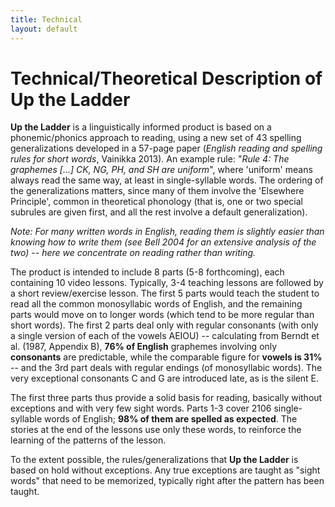 ```yaml
---
title: Technical
layout: default
---
```


# Technical/Theoretical Description of **Up the Ladder**

**Up the Ladder** is a linguistically informed product is based on a phonemic/phonics approach to reading, using a new set of 43 spelling generalizations developed in a 57-page paper (*English reading and spelling rules for short words*, Vainikka 2013).  An example rule: "*Rule 4: The graphemes [...] CK, NG, PH, and SH are uniform*", where 'uniform' means always read the same way, at least in single-syllable words.  The ordering of the generalizations matters, since many of them involve the 'Elsewhere Principle', common in theoretical phonology (that is, one or two special subrules are given first, and all the rest involve a default generalization). 

*Note: For many written words in English, reading them is slightly easier than knowing how to write them (see Bell 2004 for an extensive analysis of the two) -- here we concentrate on reading rather than writing.*

The product is intended to include 8 parts (5-8 forthcoming), each containing 10 video lessons. Typically, 3-4 teaching lessons are followed by a short review/exercise lesson. The first 5 parts would teach the student to read all the common monosyllabic words of English, and the remaining parts would move on to longer words (which tend to be more regular than short words).  The first 2 parts deal only with regular consonants (with only a single version of each of the vowels AEIOU) -- calculating from Berndt et al. (1987, Appendix B), **76% of English** graphemes involving only **consonants** are predictable, while the comparable figure for **vowels is 31%**  -- and the 3rd part deals with regular endings (of monosyllabic words).  The very exceptional consonants C and G are introduced late, as is the silent E.

The first three parts thus provide a solid basis for reading, basically without exceptions and with very few sight words. Parts 1-3 cover 2106 single-syllable words of English; **98% of them are spelled as expected**.  The stories at the end of the lessons use only these words, to reinforce the learning of the patterns of the lesson. 

To the extent possible, the rules/generalizations that **Up the Ladder** is based on hold without exceptions. Any true exceptions are taught as "sight words" that need to be memorized, typically right after the pattern has been taught.